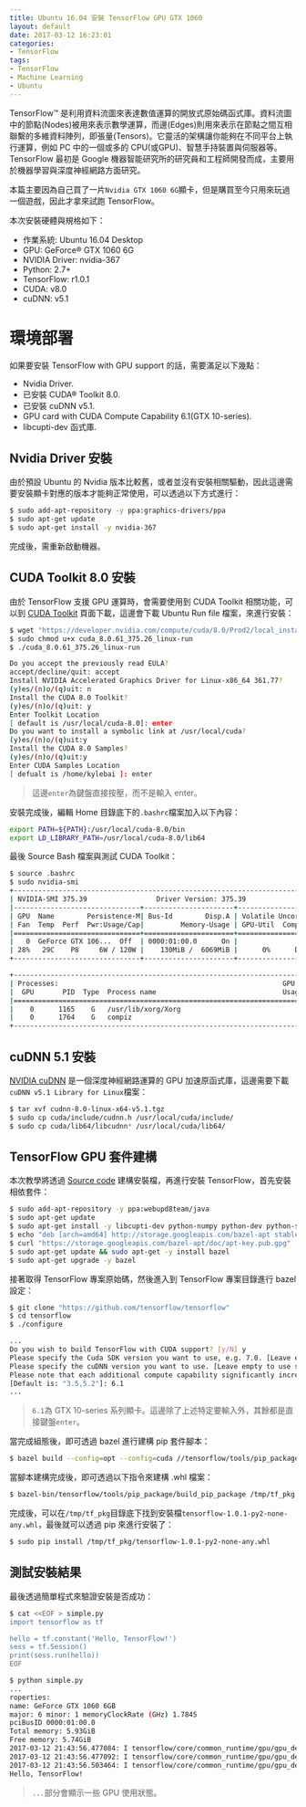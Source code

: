 ```yaml
---
title: Ubuntu 16.04 安裝 TensorFlow GPU GTX 1060
layout: default
date: 2017-03-12 16:23:01
categories:
- TensorFlow
tags:
- TensorFlow
- Machine Learning
- Ubuntu
---
```

TensorFlow™ 是利用資料流圖來表達數值運算的開放式原始碼函式庫。資料流圖中的節點(Nodes)被用來表示數學運算，而邊(Edges)則用來表示在節點之間互相聯繫的多維資料陣列，即張量(Tensors)。它靈活的架構讓你能夠在不同平台上執行運算，例如 PC 中的一個或多的 CPU(或GPU)、智慧手持裝置與伺服器等。TensorFlow 最初是 Google 機器智能研究所的研究員和工程師開發而成，主要用於機器學習與深度神經網路方面研究。

本篇主要因為自己買了一片`Nvidia GTX 1060 6G`顯卡，但是購買至今只用來玩過一個遊戲，因此才拿來試跑 TensorFlow。

<!--more-->

本次安裝硬體與規格如下：
* 作業系統: Ubuntu 16.04 Desktop
* GPU: GeForce® GTX 1060 6G
* NVIDIA Driver: nvidia-367
* Python: 2.7+
* TensorFlow: r1.0.1
* CUDA: v8.0
* cuDNN: v5.1

# 環境部署
如果要安裝 TensorFlow with GPU support 的話，需要滿足以下幾點：
* Nvidia Driver.
* 已安裝 CUDA® Toolkit 8.0.
* 已安裝 cuDNN v5.1.
* GPU card with CUDA Compute Capability 6.1(GTX 10-series).
* libcupti-dev 函式庫.

## Nvidia Driver 安裝
由於預設 Ubuntu 的 Nvidia 版本比較舊，或者並沒有安裝相關驅動，因此這邊需要安裝顯卡對應的版本才能夠正常使用，可以透過以下方式進行：
```sh
$ sudo add-apt-repository -y ppa:graphics-drivers/ppa
$ sudo apt-get update
$ sudo apt-get install -y nvidia-367
```

完成後，需重新啟動機器。

## CUDA Toolkit 8.0 安裝
由於 TensorFlow 支援 GPU 運算時，會需要使用到 CUDA Toolkit 相關功能，可以到 [CUDA Toolkit](https://developer.nvidia.com/cuda-downloads) 頁面下載，這邊會下載 Ubuntu Run file 檔案，來進行安裝：
```sh
$ wget "https://developer.nvidia.com/compute/cuda/8.0/Prod2/local_installers/cuda_8.0.61_375.26_linux-run"
$ sudo chmod u+x cuda_8.0.61_375.26_linux-run
$ ./cuda_8.0.61_375.26_linux-run

Do you accept the previously read EULA?
accept/decline/quit: accept
Install NVIDIA Accelerated Graphics Driver for Linux-x86_64 361.77?
(y)es/(n)o/(q)uit: n
Install the CUDA 8.0 Toolkit?
(y)es/(n)o/(q)uit: y
Enter Toolkit Location
[ default is /usr/local/cuda-8.0]: enter
Do you want to install a symbolic link at /usr/local/cuda?
(y)es/(n)o/(q)uit:y
Install the CUDA 8.0 Samples?
(y)es/(n)o/(q)uit:y
Enter CUDA Samples Location
[ defualt is /home/kylebai ]: enter
```
> 這邊`enter`為鍵盤直接按壓，而不是輸入 enter。

安裝完成後，編輯 Home 目錄底下的`.bashrc`檔案加入以下內容：
```sh
export PATH=${PATH}:/usr/local/cuda-8.0/bin
export LD_LIBRARY_PATH=/usr/local/cuda-8.0/lib64
```

最後 Source Bash 檔案與測試 CUDA Toolkit：
```sh
$ source .bashrc
$ sudo nvidia-smi
+-----------------------------------------------------------------------------+
| NVIDIA-SMI 375.39                 Driver Version: 375.39                    |
|-------------------------------+----------------------+----------------------+
| GPU  Name        Persistence-M| Bus-Id        Disp.A | Volatile Uncorr. ECC |
| Fan  Temp  Perf  Pwr:Usage/Cap|         Memory-Usage | GPU-Util  Compute M. |
|===============================+======================+======================|
|   0  GeForce GTX 106...  Off  | 0000:01:00.0      On |                  N/A |
| 28%   29C    P8     6W / 120W |    130MiB /  6069MiB |      0%      Default |
+-------------------------------+----------------------+----------------------+

+-----------------------------------------------------------------------------+
| Processes:                                                       GPU Memory |
|  GPU       PID  Type  Process name                               Usage      |
|=============================================================================|
|    0      1165    G   /usr/lib/xorg/Xorg                              98MiB |
|    0      1764    G   compiz                                          29MiB |
+-----------------------------------------------------------------------------+
```

## cuDNN 5.1 安裝
[NVIDIA cuDNN](https://developer.nvidia.com/rdp/cudnn-download) 是一個深度神經網路運算的 GPU 加速原函式庫，這邊需要下載`cuDNN v5.1 Library for Linux`檔案：
```sh
$ tar xvf cudnn-8.0-linux-x64-v5.1.tgz
$ sudo cp cuda/include/cudnn.h /usr/local/cuda/include/
$ sudo cp cuda/lib64/libcudnn* /usr/local/cuda/lib64/
```

## TensorFlow GPU 套件建構
本次教學將透過 [Source code](https://github.com/tensorflow/tensorflow) 建構安裝檔，再進行安裝 TensorFlow，首先安裝相依套件：
```sh
$ sudo add-apt-repository -y ppa:webupd8team/java
$ sudo apt-get update
$ sudo apt-get install -y libcupti-dev python-numpy python-dev python-setuptools python-pip python-wheel git oracle-java8-installer
$ echo "deb [arch=amd64] http://storage.googleapis.com/bazel-apt stable jdk1.8" | sudo tee /etc/apt/sources.list.d/bazel.list
$ curl "https://storage.googleapis.com/bazel-apt/doc/apt-key.pub.gpg" | sudo apt-key add -
$ sudo apt-get update && sudo apt-get -y install bazel
$ sudo apt-get upgrade -y bazel
```

接著取得 TensorFlow 專案原始碼，然後進入到 TensorFlow 專案目錄進行 bazel 設定：
```sh
$ git clone "https://github.com/tensorflow/tensorflow"
$ cd tensorflow
$ ./configure

...
Do you wish to build TensorFlow with CUDA support? [y/N] y
Please specify the Cuda SDK version you want to use, e.g. 7.0. [Leave empty to use system default]: 8.0
Please specify the cuDNN version you want to use. [Leave empty to use system default]: 5
Please note that each additional compute capability significantly increases your build time and binary size.
[Default is: "3.5,5.2"]: 6.1
...
```
> `6.1`為 GTX 10-series 系列顯卡。這邊除了上述特定要輸入外，其餘都是直接鍵盤`enter`。

當完成組態後，即可透過 bazel 進行建構 pip 套件腳本：
```sh
$ bazel build --config=opt --config=cuda //tensorflow/tools/pip_package:build_pip_package
```

當腳本建構完成後，即可透過以下指令來建構 .whl 檔案：
```sh
$ bazel-bin/tensorflow/tools/pip_package/build_pip_package /tmp/tf_pkg
```

完成後，可以在`/tmp/tf_pkg`目錄底下找到安裝檔`tensorflow-1.0.1-py2-none-any.whl`，最後就可以透過 pip 來進行安裝了：
```sh
$ sudo pip install /tmp/tf_pkg/tensorflow-1.0.1-py2-none-any.whl
```

## 測試安裝結果
最後透過簡單程式來驗證安裝是否成功：
```sh
$ cat <<EOF > simple.py
import tensorflow as tf

hello = tf.constant('Hello, TensorFlow!')
sess = tf.Session()
print(sess.run(hello))
EOF

$ python simple.py
...
roperties:
name: GeForce GTX 1060 6GB
major: 6 minor: 1 memoryClockRate (GHz) 1.7845
pciBusID 0000:01:00.0
Total memory: 5.93GiB
Free memory: 5.74GiB
2017-03-12 21:43:56.477084: I tensorflow/core/common_runtime/gpu/gpu_device.cc:908] DMA: 0
2017-03-12 21:43:56.477092: I tensorflow/core/common_runtime/gpu/gpu_device.cc:918] 0:   Y
2017-03-12 21:43:56.503464: I tensorflow/core/common_runtime/gpu/gpu_device.cc:977] Creating TensorFlow device (/gpu:0) -> (device: 0, name: GeForce GTX 1060 6GB, pci bus id: 0000:01:00.0)
Hello, TensorFlow!
```
> `...`部分會顯示一些 GPU 使用狀態。
